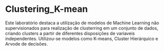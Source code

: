 # Clustering_K-mean

Este laboratório destaca a utilização de modelos de Machine Learning não supervisionados para realização de clusterring em um conjunto de dados, criando clusters a partir de diferentes disposições de variaveis independentes. Utilizou-se modelos como K-means, Cluster Hierárquico e Arvode de decisões. 

